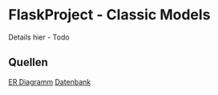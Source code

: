 # FlaskProject - Classic Models

Details hier - Todo

## Quellen

[ER Diagramm](MySQL-Sample-Database-Diagram-PDF-A4.pdf)
[Datenbank](https://www.mysqltutorial.org/mysql-sample-database.aspx)